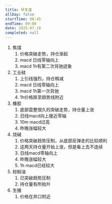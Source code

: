 ```yaml
---
title: 早复盘
allDay: false
startTime: 08:45
endTime: 09:00
date: 2025-07-10
completed: null
---
```

1. 焦煤
	1. 价格突破走势，持仓渐起
	2. macd 日线零轴向上
	3. macd 1h有第二次背驰迹象
2. 工业硅
	1. 上引线强烈，持仓稍减
	2. macd 日线零轴向上
	3. macd 1h第一次背驰
	4. 1h价格跌至趋势线附近
3. 橡胶
	1. 底部盘整很久的突破走势，持仓量上涨
	2. 日线macd向上接近零轴
	3. 10m macd过高
	4. 昨晚涨幅较大
4. 烧碱
	1. 价格突破趋势压制，从底部反弹走的比较顺利
	2. 这两天持仓量开始上涨，但是看上去不连续
	3. 日线macd零轴向上
	4. 昨晚涨幅较大
	5. 1h macd已经较大
5. 棕榈油
	1. 已突破趋势压制
	2. 持仓量有所抬升
6. 生猪
	1. 价格在井口附近